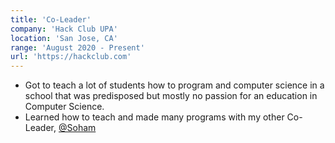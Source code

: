 ```yaml
---
title: 'Co-Leader'
company: 'Hack Club UPA'
location: 'San Jose, CA'
range: 'August 2020 - Present'
url: 'https://hackclub.com'
---
```


- Got to teach a lot of students how to program and computer science in a school that was predisposed but mostly no passion for an education in Computer Science.
- Learned how to teach and made many programs with my other Co-Leader, [@Soham](https://github.com/sohamb117)
